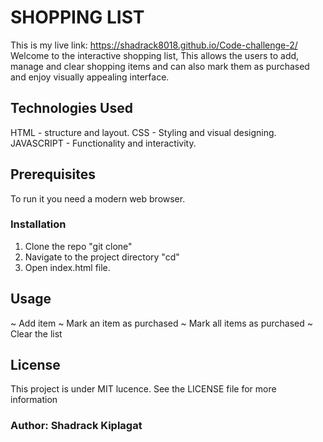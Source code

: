 # SHOPPING LIST
This is my live link: https://shadrack8018.github.io/Code-challenge-2/
Welcome to the interactive shopping list, This allows the users to add, manage and clear shopping items and can also mark them as purchased and enjoy visually appealing interface.


## Technologies Used
HTML - structure and layout.
CSS - Styling and visual designing.
JAVASCRIPT - Functionality and interactivity.

## Prerequisites
To run it you need a modern web browser.
### Installation
1. Clone the repo  "git clone"
2. Navigate to the project directory  "cd"
3. Open index.html file.

##  Usage
~ Add item
~ Mark an item as purchased
~ Mark all items as purchased
~ Clear the list

## License
This project is under MIT lucence. See the LICENSE file for more information

### Author: Shadrack Kiplagat

